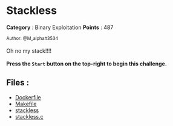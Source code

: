 # Stackless

**Category** : Binary Exploitation
**Points** : 487

<small>Author: @M_alpha#3534</small><br><br>Oh no my stack!!!! <br> <br> <b>Press the <code>Start</code> button on the top-right to begin this challenge.</b>


## Files : 
 - [Dockerfile](./Dockerfile)
 - [Makefile](./Makefile)
 - [stackless](./stackless)
 - [stackless.c](./stackless.c)


